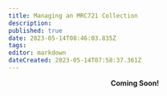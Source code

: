 ```yaml
---
title: Managing an MRC721 Collection
description: 
published: true
date: 2023-05-14T08:46:03.835Z
tags: 
editor: markdown
dateCreated: 2023-05-14T07:58:37.361Z
---
```


<p style="text-align: center;"><strong>Coming Soon!<strong></p>